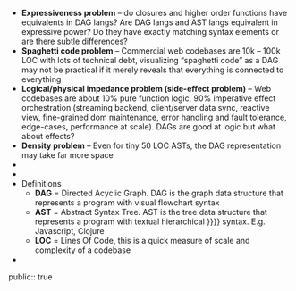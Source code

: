 - **Expressiveness problem** – do closures and higher order functions have equivalents in DAG langs? Are DAG langs and AST langs equivalent in expressive power? Do they have exactly matching syntax elements or are there subtle differences?
- **Spaghetti code problem** – Commercial web codebases are 10k – 100k LOC with lots of technical debt, visualizing “spaghetti code” as a DAG may not be practical if it merely reveals that everything is connected to everything
- **Logical/physical impedance problem (side-effect problem)** – Web codebases are about 10% pure function logic, 90% imperative effect orchestration (streaming backend, client/server data sync, reactive view, fine-grained dom maintenance, error handling and fault tolerance, edge-cases, performance at scale). DAGs are good at logic but what about effects?
- **Density problem** – Even for tiny 50 LOC ASTs, the DAG representation may take far more space
-
-
- Definitions
	- **DAG** = Directed Acyclic Graph. DAG is the graph data structure that represents a program with visual flowchart syntax
	- **AST** = Abstract Syntax Tree. AST is the tree data structure that represents a program with textual hierarchical }}}} syntax. E.g. Javascript, Clojure
	- **LOC** = Lines Of Code, this is a quick measure of scale and complexity of a codebase
-
public:: true
